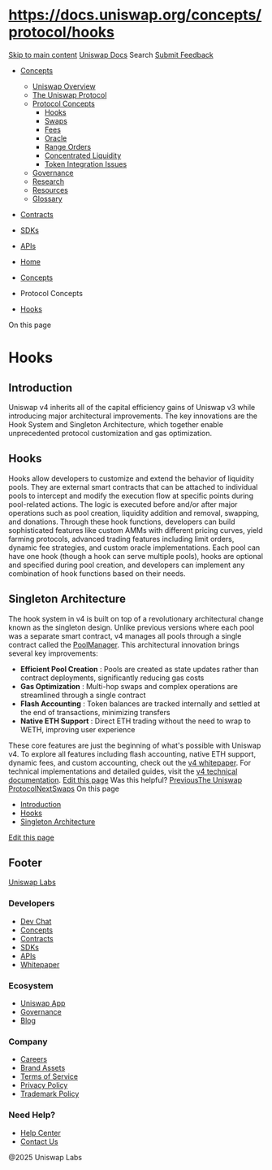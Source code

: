 # https://docs.uniswap.org/concepts/protocol/hooks

[Skip to main content](https://docs.uniswap.org/concepts/protocol/hooks#__docusaurus_skipToContent_fallback)
[Uniswap Docs](https://docs.uniswap.org/)
Search
[Submit Feedback](https://docs.google.com/forms/d/e/1FAIpQLSdjSkZam8KiatL9XACRVxCHjDJjaPGbls77PCXDKFn4JwykXg/viewform)
  * [Concepts](https://docs.uniswap.org/concepts/overview)
    * [Uniswap Overview](https://docs.uniswap.org/concepts/overview)
    * [The Uniswap Protocol](https://docs.uniswap.org/concepts/uniswap-protocol)
    * [Protocol Concepts](https://docs.uniswap.org/concepts/protocol/hooks)
      * [Hooks](https://docs.uniswap.org/concepts/protocol/hooks)
      * [Swaps](https://docs.uniswap.org/concepts/protocol/swaps)
      * [Fees](https://docs.uniswap.org/concepts/protocol/fees)
      * [Oracle](https://docs.uniswap.org/concepts/protocol/oracle)
      * [Range Orders](https://docs.uniswap.org/concepts/protocol/range-orders)
      * [Concentrated Liquidity](https://docs.uniswap.org/concepts/protocol/concentrated-liquidity)
      * [Token Integration Issues](https://docs.uniswap.org/concepts/protocol/integration-issues)
    * [Governance](https://docs.uniswap.org/concepts/governance/overview)
    * [Research](https://docs.uniswap.org/concepts/research)
    * [Resources](https://docs.uniswap.org/concepts/resources)
    * [Glossary](https://docs.uniswap.org/concepts/glossary)
  * [Contracts](https://docs.uniswap.org/contracts/v4/overview)
  * [SDKs](https://docs.uniswap.org/sdk/v4/overview)
  * [APIs](https://docs.uniswap.org/api/subgraph/overview)


  * [Home](https://docs.uniswap.org/)
  * [Concepts](https://docs.uniswap.org/concepts/overview)
  * Protocol Concepts
  * [Hooks](https://docs.uniswap.org/concepts/protocol/hooks)


On this page
# Hooks
## Introduction[​](https://docs.uniswap.org/concepts/protocol/hooks#introduction "Direct link to Introduction")
Uniswap v4 inherits all of the capital efficiency gains of Uniswap v3 while introducing major architectural improvements.
The key innovations are the Hook System and Singleton Architecture, which together enable unprecedented protocol customization and gas optimization.
## Hooks[​](https://docs.uniswap.org/concepts/protocol/hooks#hooks "Direct link to Hooks")
Hooks allow developers to customize and extend the behavior of liquidity pools. They are external smart contracts that can be attached to individual pools to intercept and modify the execution flow at specific points during pool-related actions.
The logic is executed before and/or after major operations such as pool creation, liquidity addition and removal, swapping, and donations.
Through these hook functions, developers can build sophisticated features like custom AMMs with different pricing curves, yield farming protocols, advanced trading features including limit orders, dynamic fee strategies, and custom oracle implementations. Each pool can have one hook (though a hook can serve multiple pools), hooks are optional and specified during pool creation, and developers can implement any combination of hook functions based on their needs.
## Singleton Architecture[​](https://docs.uniswap.org/concepts/protocol/hooks#singleton-architecture "Direct link to Singleton Architecture")
The hook system in v4 is built on top of a revolutionary architectural change known as the singleton design. Unlike previous versions where each pool was a separate smart contract, v4 manages all pools through a single contract called the [PoolManager](https://docs.uniswap.org/contracts/v4/concepts/PoolManager). This architectural innovation brings several key improvements:
  * **Efficient Pool Creation** : Pools are created as state updates rather than contract deployments, significantly reducing gas costs
  * **Gas Optimization** : Multi-hop swaps and complex operations are streamlined through a single contract
  * **Flash Accounting** : Token balances are tracked internally and settled at the end of transactions, minimizing transfers
  * **Native ETH Support** : Direct ETH trading without the need to wrap to WETH, improving user experience


These core features are just the beginning of what's possible with Uniswap v4.
To explore all features including flash accounting, native ETH support, dynamic fees, and custom accounting, check out the [v4 whitepaper](https://uniswap.org/whitepaper-v4.pdf).
For technical implementations and detailed guides, visit the [v4 technical documentation](https://docs.uniswap.org/contracts/v4/overview).
[Edit this page](https://github.com/uniswap/uniswap-docs/tree/main/docs/concepts/protocol/hooks.md)
Was this helpful?
[PreviousThe Uniswap Protocol](https://docs.uniswap.org/concepts/uniswap-protocol)[NextSwaps](https://docs.uniswap.org/concepts/protocol/swaps)
On this page
  * [Introduction](https://docs.uniswap.org/concepts/protocol/hooks#introduction)
  * [Hooks](https://docs.uniswap.org/concepts/protocol/hooks#hooks)
  * [Singleton Architecture](https://docs.uniswap.org/concepts/protocol/hooks#singleton-architecture)


[Edit this page](https://github.com/uniswap/uniswap-docs/tree/main/docs/concepts/protocol/hooks.md)
## Footer
[Uniswap Labs](https://docs.uniswap.org/)
### Developers
  * [Dev Chat](https://discord.com/invite/uniswap)
  * [Concepts](https://docs.uniswap.org/concepts/overview)
  * [Contracts](https://docs.uniswap.org/contracts/v4/overview)
  * [SDKs](https://docs.uniswap.org/sdk/v4/overview)
  * [APIs](https://docs.uniswap.org/api/subgraph/overview)
  * [Whitepaper](https://app.uniswap.org/whitepaper-v4.pdf)


### Ecosystem
  * [Uniswap App](https://app.uniswap.org/)
  * [Governance](https://www.uniswapfoundation.org/governance)
  * [Blog](https://blog.uniswap.org/)


### Company
  * [Careers](https://boards.greenhouse.io/uniswaplabs)
  * [Brand Assets](https://github.com/Uniswap/brand-assets/raw/main/Uniswap%20Brand%20Assets.zip)
  * [Terms of Service](https://support.uniswap.org/hc/en-us/articles/30935100859661-Uniswap-Labs-Terms-of-Service)
  * [Privacy Policy](https://support.uniswap.org/hc/en-us/articles/30934457771405-Uniswap-Labs-Privacy-Policy)
  * [Trademark Policy](https://support.uniswap.org/hc/en-us/articles/30934762216973-Uniswap-Labs-Trademark-Guidelines)


### Need Help?
  * [Help Center](https://support.uniswap.org/)
  * [Contact Us](https://support.uniswap.org/hc/en-us/requests/new)


@2025 Uniswap Labs
[](https://github.com/uniswap/uniswap-docs)[](https://twitter.com/Uniswap)[](https://discord.com/invite/uniswap)
